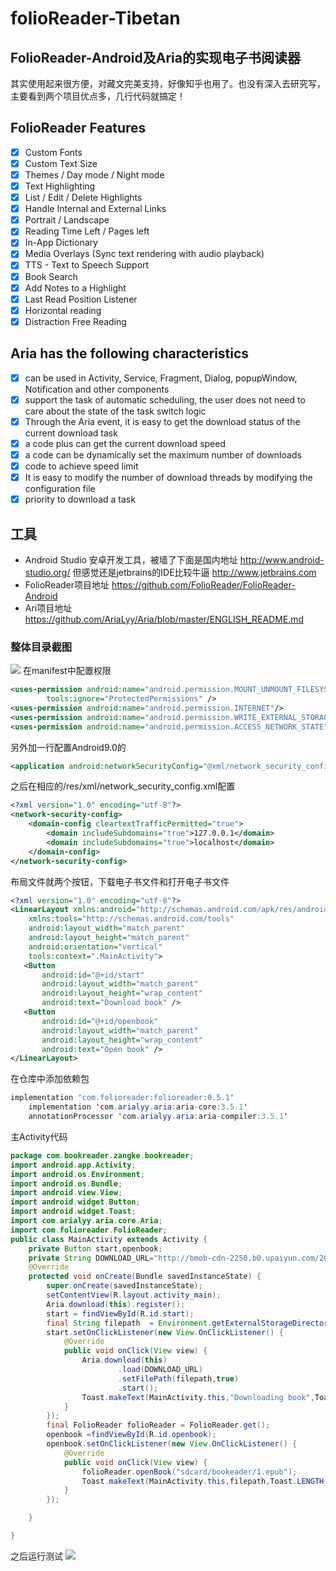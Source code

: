 # folioReader-Tibetan

## FolioReader-Android及Aria的实现电子书阅读器
   其实使用起来很方便，对藏文完美支持，好像知乎也用了。也没有深入去研究写，主要看到两个项目优点多，几行代码就搞定！
## FolioReader Features
 - [x] Custom Fonts
 - [x] Custom Text Size
 - [x] Themes / Day mode / Night mode
 - [x] Text Highlighting
 - [x] List / Edit / Delete Highlights
 - [x] Handle Internal and External Links
 - [x] Portrait / Landscape
 - [x]  Reading Time Left / Pages left
 - [x] In-App Dictionary
 - [x] Media Overlays (Sync text rendering with audio playback)
 - [x] TTS - Text to Speech Support
 - [x] Book Search
 - [x] Add Notes to a Highlight
 - [x] Last Read Position Listener
 - [x] Horizontal reading
 - [x] Distraction Free Reading
## Aria has the following characteristics
 - [x] can be used in Activity, Service, Fragment, Dialog, popupWindow, Notification and other components
 - [x] support the task of automatic scheduling, the user does not need to care about the state of the task switch logic
 - [x] Through the Aria event, it is easy to get the download status of the current download task
 - [x] a code plus can get the current download speed
 - [x] a code can be dynamically set the maximum number of downloads
 - [x] code to achieve speed limit
 - [x] It is easy to modify the number of download threads by modifying the configuration file
 - [x] priority to download a task
## 工具
* Android Studio 安卓开发工具，被墙了下面是国内地址
http://www.android-studio.org/
但感觉还是jetbrains的IDE比较牛逼  http://www.jetbrains.com
* FolioReader项目地址
https://github.com/FolioReader/FolioReader-Android
* Ari项目地址
https://github.com/AriaLyy/Aria/blob/master/ENGLISH_README.md
### 整体目录截图
![](https://ws1.sinaimg.cn/large/9cd2f3a8ly1fxfqne7l0tj21z418gnii.jpg)
在manifest中配置权限

```xml
<uses-permission android:name="android.permission.MOUNT_UNMOUNT_FILESYSTEMS"
        tools:ignore="ProtectedPermissions" />
<uses-permission android:name="android.permission.INTERNET"/>
<uses-permission android:name="android.permission.WRITE_EXTERNAL_STORAGE"/>
<uses-permission android:name="android.permission.ACCESS_NETWORK_STATE"/>
```
另外加一行配置Android9.0的

```xml
<application android:networkSecurityConfig="@xml/network_security_config">
```
之后在相应的/res/xml/network_security_config.xml配置

```xml
<?xml version="1.0" encoding="utf-8"?>
<network-security-config>
    <domain-config cleartextTrafficPermitted="true">
        <domain includeSubdomains="true">127.0.0.1</domain>
        <domain includeSubdomains="true">localhost</domain>
    </domain-config>
</network-security-config>
```
布局文件就两个按钮，下载电子书文件和打开电子书文件

```xml
<?xml version="1.0" encoding="utf-8"?>
<LinearLayout xmlns:android="http://schemas.android.com/apk/res/android"
    xmlns:tools="http://schemas.android.com/tools"
    android:layout_width="match_parent"
    android:layout_height="match_parent"
    android:orientation="vertical"
    tools:context=".MainActivity">
   <Button
       android:id="@+id/start"
       android:layout_width="match_parent"
       android:layout_height="wrap_content"
       android:text="Download book" />
   <Button
       android:id="@+id/openbook"
       android:layout_width="match_parent"
       android:layout_height="wrap_content"
       android:text="Open book" />
</LinearLayout>
```
在仓库中添加依赖包

```java
implementation "com.folioreader:folioreader:0.5.1"
    implementation 'com.arialyy.aria:aria-core:3.5.1'
    annotationProcessor 'com.arialyy.aria:aria-compiler:3.5.1'
```
主Activity代码

```java
package com.bookreader.zangke.bookreader;
import android.app.Activity;
import android.os.Environment;
import android.os.Bundle;
import android.view.View;
import android.widget.Button;
import android.widget.Toast;
import com.arialyy.aria.core.Aria;
import com.folioreader.FolioReader;
public class MainActivity extends Activity {
    private Button start,openbook;
    private String DOWNLOAD_URL="http://bmob-cdn-2250.b0.upaiyun.com/2018/11/21/aefd267e400d1c8c8076ceed5d743ad2.epub";
    @Override
    protected void onCreate(Bundle savedInstanceState) {
        super.onCreate(savedInstanceState);
        setContentView(R.layout.activity_main);
        Aria.download(this).register();
        start = findViewById(R.id.start);
        final String filepath  = Environment.getExternalStorageDirectory().getPath()+"/bookeader/1.epub";
        start.setOnClickListener(new View.OnClickListener() {
            @Override
            public void onClick(View view) {
                Aria.download(this)
                        .load(DOWNLOAD_URL)
                        .setFilePath(filepath,true)
                        .start();
                Toast.makeText(MainActivity.this,"Downloading book",Toast.LENGTH_SHORT).show();
            }
        });
        final FolioReader folioReader = FolioReader.get();
        openbook =findViewById(R.id.openbook);
        openbook.setOnClickListener(new View.OnClickListener() {
            @Override
            public void onClick(View view) {
                folioReader.openBook("sdcard/bookeader/1.epub");
                Toast.makeText(MainActivity.this,filepath,Toast.LENGTH_SHORT).show();
            }
        });

    }

}
```
之后运行测试
![](https://ws1.sinaimg.cn/large/9cd2f3a8ly1fxfr0cogi0j20u01hc42b.jpg)
